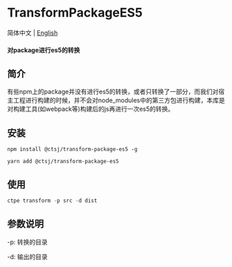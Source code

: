 # TransformPackageES5

简体中文 | [English](./README.md)

#### 对package进行es5的转换

## 简介

有些npm上的package并没有进行es5的转换，或者只转换了一部分，而我们对宿主工程进行构建的时候，并不会对node_modules中的第三方包进行构建，本库是对构建工具(如webpack等)构建后的js再进行一次es5的转换。

## 安装
``` 
npm install @ctsj/transform-package-es5 -g
```

``` 
yarn add @ctsj/transform-package-es5
```

## 使用
``` js
ctpe transform -p src -d dist
```

## 参数说明

-p: 转换的目录

-d: 输出的目录
